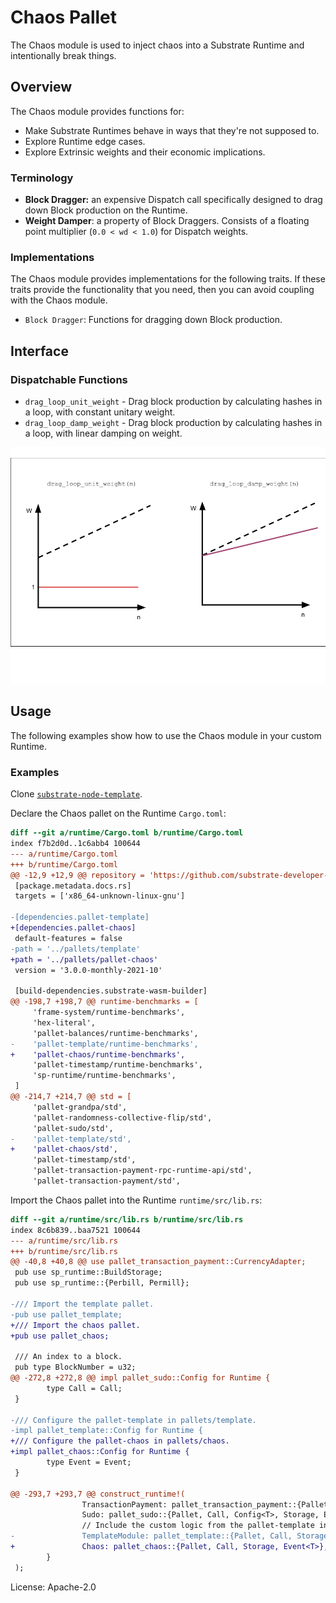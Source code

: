 # Chaos Pallet

The Chaos module is used to inject chaos into a Substrate Runtime and intentionally break things.

## Overview

The Chaos module provides functions for:

- Make Substrate Runtimes behave in ways that they're not supposed to.
- Explore Runtime edge cases.
- Explore Extrinsic weights and their economic implications.

### Terminology

- **Block Dragger:** an expensive Dispatch call specifically designed to drag down Block production on the Runtime.
- **Weight Damper**: a property of Block Draggers. Consists of a floating point multiplier (`0.0 < wd < 1.0`) for Dispatch weights.

### Implementations

The Chaos module provides implementations for the following traits. If these traits provide the functionality that you need, then you can avoid coupling with the Chaos module.

- `Block Dragger`: Functions for dragging down Block production.

## Interface

### Dispatchable Functions

- `drag_loop_unit_weight` - Drag block production by calculating hashes in a loop, with constant unitary weight.
- `drag_loop_damp_weight` - Drag block production by calculating hashes in a loop, with linear damping on weight.

![block dragger](blockdragger.png)

## Usage

The following examples show how to use the Chaos module in your custom Runtime.

### Examples

Clone [`substrate-node-template`](https://github.com/substrate-developer-hub/substrate-node-template).

Declare the Chaos pallet on the Runtime `Cargo.toml`:

```diff
diff --git a/runtime/Cargo.toml b/runtime/Cargo.toml
index f7b2d0d..1c6abb4 100644
--- a/runtime/Cargo.toml
+++ b/runtime/Cargo.toml
@@ -12,9 +12,9 @@ repository = 'https://github.com/substrate-developer-hub/substrate-node-template
 [package.metadata.docs.rs]
 targets = ['x86_64-unknown-linux-gnu']
 
-[dependencies.pallet-template]
+[dependencies.pallet-chaos]
 default-features = false
-path = '../pallets/template'
+path = '../pallets/pallet-chaos'
 version = '3.0.0-monthly-2021-10'
 
 [build-dependencies.substrate-wasm-builder]
@@ -198,7 +198,7 @@ runtime-benchmarks = [
     'frame-system/runtime-benchmarks',
     'hex-literal',
     'pallet-balances/runtime-benchmarks',
-    'pallet-template/runtime-benchmarks',
+    'pallet-chaos/runtime-benchmarks',
     'pallet-timestamp/runtime-benchmarks',
     'sp-runtime/runtime-benchmarks',
 ]
@@ -214,7 +214,7 @@ std = [
     'pallet-grandpa/std',
     'pallet-randomness-collective-flip/std',
     'pallet-sudo/std',
-    'pallet-template/std',
+    'pallet-chaos/std',
     'pallet-timestamp/std',
     'pallet-transaction-payment-rpc-runtime-api/std',
     'pallet-transaction-payment/std',
```

Import the Chaos pallet into the Runtime `runtime/src/lib.rs`:
```diff
diff --git a/runtime/src/lib.rs b/runtime/src/lib.rs
index 8c6b839..baa7521 100644
--- a/runtime/src/lib.rs
+++ b/runtime/src/lib.rs
@@ -40,8 +40,8 @@ use pallet_transaction_payment::CurrencyAdapter;
 pub use sp_runtime::BuildStorage;
 pub use sp_runtime::{Perbill, Permill};
 
-/// Import the template pallet.
-pub use pallet_template;
+/// Import the chaos pallet.
+pub use pallet_chaos;
 
 /// An index to a block.
 pub type BlockNumber = u32;
@@ -272,8 +272,8 @@ impl pallet_sudo::Config for Runtime {
        type Call = Call;
 }
 
-/// Configure the pallet-template in pallets/template.
-impl pallet_template::Config for Runtime {
+/// Configure the pallet-chaos in pallets/chaos.
+impl pallet_chaos::Config for Runtime {
        type Event = Event;
 }
 
@@ -293,7 +293,7 @@ construct_runtime!(
                TransactionPayment: pallet_transaction_payment::{Pallet, Storage},
                Sudo: pallet_sudo::{Pallet, Call, Config<T>, Storage, Event<T>},
                // Include the custom logic from the pallet-template in the runtime.
-               TemplateModule: pallet_template::{Pallet, Call, Storage, Event<T>},
+               Chaos: pallet_chaos::{Pallet, Call, Storage, Event<T>},
        }
 );
```

License: Apache-2.0
